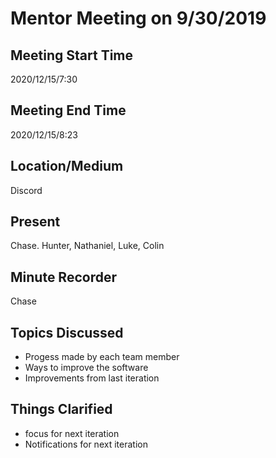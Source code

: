 # Mentor Meeting on 9/30/2019

## Meeting Start Time

2020/12/15/7:30

## Meeting End Time

2020/12/15/8:23

## Location/Medium

Discord

## Present

Chase. Hunter, Nathaniel, Luke, Colin

## Minute Recorder

Chase

## Topics Discussed

-	Progess made by each team member
-	Ways to improve the software
-	Improvements from last iteration

## Things Clarified

-	focus for next iteration
-	Notifications for next iteration